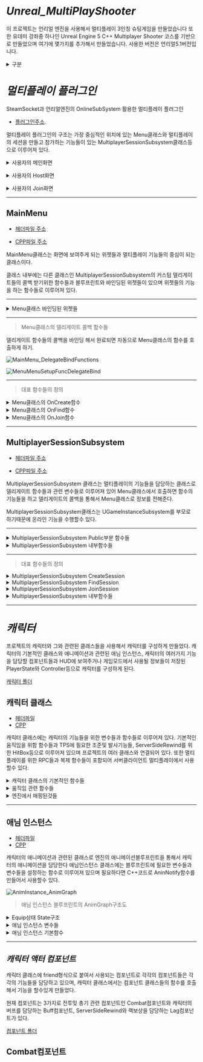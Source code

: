 # *Unreal_MultiPlayShooter*

이 프로젝트는 언리얼 엔진을 사용해서 멀티플레이 3인칭 슈팅게임을 만들었습니다 
또한 유데미 강좌중 하나인 Unreal Engine 5 C++ Multiplayer Shooter 코스를 기반으로 만들었으며 여기에 몇가지를 추가해서 만들었습니다.
사용한 버전은 언리얼5.1버전입니다.

<details><summary>구분</summary>
<p>
-멀티플레이 플러그인
	
	- Menu
	- MultiplayerSessionSubsystem

-캐릭터

	- 애님인스턴스
 	- 캐릭터 컴포넌트
		-CombatComponent
			-전투및 움직임 관련 컴포넌트
		-BuffComponent
			-버프 픽업과 관련된 컴포넌트
		-LagComponent
			-ServerSideRewind와 관련된 컴포넌트
	- PlayerController
	- PlayerState
	
-HUD

	- 캐릭터 HUD
	- 무기 Pickup HUD
	- ESCHUD
	- Elim HUD


-게임모드

 	- GameState
		-Game 전반적인 정보
 	- 맵
		-로비맵
		-대난투맵
		-팀맵
		-깃발뺏기맵


-무기

	-무기 기능들
 	- 히트스캔
		-권총
		-샷건
		-스나이퍼 라이플
 	- 발사체
		-AR
		-로켓런쳐
		-수류탄발사기
 

-픽업

	-버프 픽업
		-Health픽업
		-Shield픽업
		-Jump픽업	
		-Speed픽업
	-탄약 픽업
		-탄약 종류별로 픽업

</p>
</details>



# *멀티플레이 플러그인*

SteamSocket과 언리얼엔진의 OnlineSubSystem 활용한 멀티플레이 플러그인

- [플러그인주소](https://github.com/moad6127/Unreal_MultiPlayShooter/tree/master/MultiplayerGame/Blaster/Plugins/MultiplayerSessions).

멀티플레이 플러그인의 구조는 가장 중심적인 위치에 있는 Menu클래스와 멀티플레이의 세션을 만들고 참가하는 기능들이 있는 MultiplayerSessionSubsystem클래스등으로 이루어져 있다.

<details><summary>사용자의 메인화면</summary>
<p>

 -![MainMenu](https://user-images.githubusercontent.com/101626318/233771830-b40d17cb-48d3-49d1-a384-09099a0b66b6.PNG)
	

</p>
</details>

</p>
</details>
<details><summary>사용자의 Host화면</summary>
<p>
	
![HostSubMenu](https://user-images.githubusercontent.com/101626318/233772304-dede3ad1-d4ea-498b-835c-6199a10d27bc.PNG)
	
</p>
</details>

</p>
</details>
<details><summary>사용자의 Join화면</summary>
<p>

![JoinSubMenu](https://user-images.githubusercontent.com/101626318/233772343-7d0ccac1-c43f-49ca-b65f-9d3670a95bbf.PNG)

	
</p>
</details>

----------------------------------------------------------------------------------------------------

## MainMenu 

- [헤더파일 주소](https://github.com/moad6127/Unreal_MultiPlayShooter/blob/master/MultiplayerGame/Blaster/Plugins/MultiplayerSessions/Source/MultiplayerSessions/Public/Menu.h)

- [CPP파일 주소](https://github.com/moad6127/Unreal_MultiPlayShooter/blob/master/MultiplayerGame/Blaster/Plugins/MultiplayerSessions/Source/MultiplayerSessions/Private/Menu.cpp)

MainMenu클래스는 화면에 보여주게 되는 위젯들과 멀티플레이 기능들의 중심이 되는 클래스이다.


클래스 내부에는 다른 클래스인 MultiplayerSessionSubsystem의 커스텀 델리게이트들의 콜백 받기위한 함수들과 블루프린트와 바인딩된 위젯들이 있으며 위젯들의 기능을 하는 함수들로 이루어져 있다.


--------------------------------------
</details>

<details><summary>Menu클래스 바인딩된 위젯들</summary>
<p>

![MainMenu_BindWidget](https://user-images.githubusercontent.com/101626318/233836185-496e0047-4b8a-4f8c-bae2-7c632838f59a.PNG)

위젯들은 블루프린트와 바인딩 되어있다.


>Menu블루프린트

![MenuBlueprint](https://user-images.githubusercontent.com/101626318/233836795-a10be1f7-3208-456b-8e08-6fdbc39c354c.PNG)


	
</p>
</details>


---------------------------------------------

>Menu클래스의 델리게이트 콜백 함수들

델리게이트 함수들의 콜백을 바인딩 해서 완료되면 자동으로 Menu클래스의 함수를 호출하게 하기.

![MainMenu_DelegateBindFunctions](https://user-images.githubusercontent.com/101626318/233836148-c470ef3f-6fd8-4a89-a17a-c51a6ff0b359.PNG)

![MenuMenuSetupFuncDelegateBind](https://user-images.githubusercontent.com/101626318/233836441-ebaf496c-db7d-41b8-b5c4-67b5d7b49758.PNG)



----------------------------------------------

>대표 함수들의 정의

<details><summary>Menu클래스의 OnCreate함수</summary>
<p>

![MenuOnCreateFunc](https://user-images.githubusercontent.com/101626318/233836895-66421fe5-0688-431d-836a-c8c98e887e69.PNG)

>MultiplayerSessionSubsystem 에서 콜백 되며 bool 타입의 bWasSuccessful 로 성공여부를 알수있어 성공했을경우 Lobby로 이동하며 실패할경우 Debug메세지를 보내게 한다
	
	
</p>
</details>


<details><summary>Menu클래스의 OnFind함수</summary>
<p>

![MenuOnFindFunc](https://user-images.githubusercontent.com/101626318/233836935-c94b9797-9927-4219-b438-3d4cadbe2205.PNG)

>Find함수는 Join버튼을 누르면 호출되는 함수로 스크롤 박스에 현재 만들어진 서버들의 서버주인 이름과 매치타입을 보여주며 마우스로 클릭할경우 서버를 선택할수 있게 만들어 두었다.
	
</p>
</details>

<details><summary>Menu클래스의 OnJoin함수</summary>
<p>


![MenuOnJoinFunc](https://user-images.githubusercontent.com/101626318/233836948-4c70fd89-3e93-460b-8c6d-71b724bd0dd6.PNG)

>Join함수는 Find함수에서 서버가 선택되어 있으면 선택된 서버의 맵으로 이동하도록 만들었다.

</p>
</details>

---------------------------------------------------------------

## MultiplayerSessionSubsystem

- [헤더파일 주소](https://github.com/moad6127/Unreal_MultiPlayShooter/blob/master/MultiplayerGame/Blaster/Plugins/MultiplayerSessions/Source/MultiplayerSessions/Public/MultiplayerSessionSubsystem.h)

- [CPP파일 주소](https://github.com/moad6127/Unreal_MultiPlayShooter/blob/master/MultiplayerGame/Blaster/Plugins/MultiplayerSessions/Source/MultiplayerSessions/Private/MultiplayerSessionSubsystem.cpp)

MultiplayerSessionSubsystem 클래스는 멀티플레이의 기능들을 담당하는 클래스로 델리게이트 함수들과 관련 변수들로 이루어져 있어 Menu클래스에서 호출하면 함수의 기능들을 하고 
델리게이트의 콜백을 통해서 Menu클래스로 정보를 전해준다.

MultiplayerSessionSubsystem클래스는 UGameInstanceSubsystem를 부모로 하기때문에 온라인 기능을 수행할수 있다.

------------------------------------------------


<details><summary>MultiplayerSessionSubsystem Public부분 함수들</summary>
<p>
	
![SubsystemPublicSection](https://user-images.githubusercontent.com/101626318/233838451-f0353032-0ced-41c6-adf2-682287ab07f5.PNG)
	
>Menu클래스에서 호출하기 위해서 Public영역으로 생성함
		
</p>
</details>

<details><summary>MultiplayerSessionSubsystem 내부함수들</summary>
<p>

![SubSystemProtectedOrPrivateSection](https://user-images.githubusercontent.com/101626318/233838456-460d8120-db5f-4654-8493-200a050b645a.PNG)

>클래스 내부에서 멀티플레이 관련 기능들을 하기위해서 만든함수들로 외부에 보일 필요가 없어 내부적으로만 기능하게 함

</p>
</details>

----------------------------------------------

>대표 함수들의 정의

<details><summary>MultiplayerSessionSubsystem CreateSession</summary>
<p>
	
![SubSystemCreateFunc](https://user-images.githubusercontent.com/101626318/233839228-96aca037-3aba-4897-8c5e-d845a47b0e0e.PNG)

>Menu클래스에서 세션을 생성할때 호출하는 함수로 참가인원과 매치타입을 변수로 입력받으며 세션세팅을 마치고 성공적으로 함수가 끝나면 내부함수로 이동하고 내부함수에서 Menu클래스로 콜백한다.
>이미 세션이 있을경우 기존 세션을 없애고 만드는 기능도 포함되어 있다.

		
</p>
</details>


<details><summary>MultiplayerSessionSubsystem FindSession</summary>
<p>
	
![SubSystemFindFunc](https://user-images.githubusercontent.com/101626318/233839327-b2a7f95f-b913-461a-bba8-67a78cffe258.PNG)

>Menu클래스에서 세션들을 찾을때 사용되는 함수로 최대로 찾을 세션의 수를 입력받으며 성공적으로 할경우 써치 결과를 내부함수로 보내고 Menu클래스로 콜백하게 된다.

		
</p>
</details>


<details><summary>MultiplayerSessionSubsystem JoinSession</summary>
<p>
	
![SubSystemJoinFunc](https://user-images.githubusercontent.com/101626318/233839453-6d6a1e61-146d-4129-be22-80cbc8d8176f.PNG)

>Menu클래스에서 세션에 참가할때 호출되는 함수로 써치 결과중 하나를 선택받아서 변수로 입력받게 된다. 성공적으로 함수가 작동할경우 세션에 참가하게되며 Lobby또는 맵으로 이동하게 된다.

	
</p>
</details>


<details><summary>MultiplayerSessionSubsystem 내부함수들</summary>
<p>
	
![SubSystemPrivateFunc](https://user-images.githubusercontent.com/101626318/233839585-e911bb6a-8760-40dd-8b84-9bc4e4ae67ef.PNG)

>위의 함수들이 바인딩 된 함수들로 함수들이 사용된곳에 Broadcast하여 결과들을 보내준다.
	
</p>
</details>

-------------------------------------------------------------------------------------------

# *캐릭터*

프로젝트의 캐릭터와 그와 관련된 클래스들을 사용해서 캐릭터를 구성하게 만들었다.
캐릭터의 기본적인 클래스와 애니메이션과 관련된 애님 인스턴스, 캐릭터의 여러가지 기능을 담당할 컴포넌트들과 HUD에 보여주거나 게임모드에서 사용될 정보들이 저장된 PlayerState와 Controller등으로 캐릭터를 구성하게 된다.

[캐릭터 폴더](https://github.com/moad6127/Unreal_MultiPlayShooter/tree/master/MultiplayerGame/Blaster/Source/Blaster/Character)

## 캐릭터 클래스

- [헤더파일](https://github.com/moad6127/Unreal_MultiPlayShooter/blob/master/MultiplayerGame/Blaster/Source/Blaster/Character/BlasterCharacter.h)
- [CPP](https://github.com/moad6127/Unreal_MultiPlayShooter/blob/master/MultiplayerGame/Blaster/Source/Blaster/Character/BlasterCharacter.cpp)


캐릭터 클래스에는 캐릭터의 기능들을 위한 변수들과 함수들로 이루어져 있다.
기본적인 움직임을 위함 함수들과 TPS에 필요한 조준및 발사기능들, ServerSideRewind를 위한 HitBox등으로 이루어져 있으며 프로젝트의 여러 클래스와 연결되어 있다.
또한 멀티플레이를 위한 RPC들과 복제 함수들이 포함되어 서버클라이언트 멀티플레이에서 사용할수 있다.


<details><summary>캐릭터 클래스의 기본적인 함수들</summary>
<p>
	
![Character_BaseFunc](https://user-images.githubusercontent.com/101626318/233901044-c4e42ca6-a534-4c50-8137-88bae692fe94.PNG)
![Character_KeyBind](https://user-images.githubusercontent.com/101626318/233901214-89e2cd54-0408-4c82-8eba-6c6c13b8725f.PNG)


>캐릭터 클래스에서 기본적으로 사용되는 함수들, 각각 엔진에서 매핑된 함수들과 움직임 관련함수들, 발사키나 리로드같은 함수들이 있다.

	
</p>
</details>

<details><summary>움직임 관련 함수들</summary>
<p>
	

![Character_MovementFunc](https://user-images.githubusercontent.com/101626318/233901243-647b617f-404d-4a50-ae36-8e1371479a13.PNG)

>캐릭터의 기본적임 움직임을 담당하는 함수들
	
</p>
</details>

<details><summary>엔진에서 매핑된것들</summary>
<p>
	

![EngineInput](https://user-images.githubusercontent.com/101626318/233901269-840c6adc-c38a-49e4-aec5-fcd4e47daa37.PNG)

>엔진에서 설정된 매핑기능들
	
</p>
</details>

----------------------------------------------------------------

## 애님 인스턴스

- [헤더파일](https://github.com/moad6127/Unreal_MultiPlayShooter/blob/master/MultiplayerGame/Blaster/Source/Blaster/Character/BlasterAnimInstance.h)
- [CPP](https://github.com/moad6127/Unreal_MultiPlayShooter/blob/master/MultiplayerGame/Blaster/Source/Blaster/Character/BlasterAnimInstance.cpp)



캐릭터의 애니메이션과 관련된 클래스로 엔진의 애니메이션블루프린트을 통해서 캐릭터의 애니메이션을 담당한다 애님인스턴스 클래스에는 블루프린트에 필요한 변수들과 변수들을 설정하는 함수로 이루어져 있으며 필요하다면 C++코드로 AninNotify함수를 만들어서 사용할수 있다.



![AnimInstance_AnimGraph](https://user-images.githubusercontent.com/101626318/233910680-72c7772f-b668-44e4-a2e1-a65f0b24b258.PNG)
>애님 인스턴스 블루프린트의 AnimGraph구조도

<details><summary>Equip상태 State구조</summary>
<p>
	
![AnimInstance_EquipState](https://user-images.githubusercontent.com/101626318/233912732-ced4d565-83ef-43bf-8ed1-db0bcf9db5a2.PNG)
>Equip 상태에서의 State구조도

</p>
</details>


<details><summary>애님 인스턴스 변수들</summary>
<p>
	
![AnimInstance_V](https://user-images.githubusercontent.com/101626318/233912619-3f7a8c34-7c4d-4b1c-bc2e-9cf17a1635fb.PNG)
>애님 인스턴스에서 사용되는 변수들 일부분

	
</p>
</details>

<details><summary>애님 인스턴스 기본함수</summary>
<p>
	
![AnimInstance_Func](https://user-images.githubusercontent.com/101626318/233912870-d0341a54-08f0-4dd1-9eee-cf8593f7fc7e.PNG)
>애님 인스턴스의 변수들은 캐릭터 클래스의 Getter함수로 얻어와서 변수를 설정하게 된다.

</p>
</details>

----------------------------------------------------------------------------------

## *캐릭터 액터 컴포넌트*

캐릭터 클래스에 friend형식으로 붙여서 사용되는 컴포넌트로 각각의 컴포넌트들은 각각의 기능들을 담당하고 있으며, 캐릭터 클래스에서는 컴포넌트 클래스들의 함수를 호출해서 기능을 할수있게 만들었다.

현재 컴포넌트는 3가지로 전투밎 총기 관련 컴포넌트인 Combat컴포넌트와 캐릭터의 버프를 담당하는 Buff컴포넌트, ServerSideRewind와 랙보상을 담당하는 Lag컴포넌트가 있다.


[컴포넌트 폴더](https://github.com/moad6127/Unreal_MultiPlayShooter/tree/master/MultiplayerGame/Blaster/Source/Blaster/BlasterComponents)

## Combat컴포넌트





